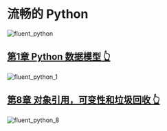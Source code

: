 # 流畅的 Python

![fluent_python](https://github.com/Decalogue/PythonMindmap/blob/master/img/fluent_python/0.png "fluent_python")

## [第1章 Python 数据模型 👆](https://github.com/Decalogue/PythonMindmap/blob/master/fluent_python/fluent_python_1.md)

![fluent_python_1](https://github.com/Decalogue/PythonMindmap/blob/master/img/fluent_python/1.png "fluent_python")

## [第8章 对象引用，可变性和垃圾回收 👆](https://github.com/Decalogue/PythonMindmap/blob/master/fluent_python/fluent_python_8.md)

![fluent_python_8](https://github.com/Decalogue/PythonMindmap/blob/master/img/fluent_python/8.png "fluent_python")